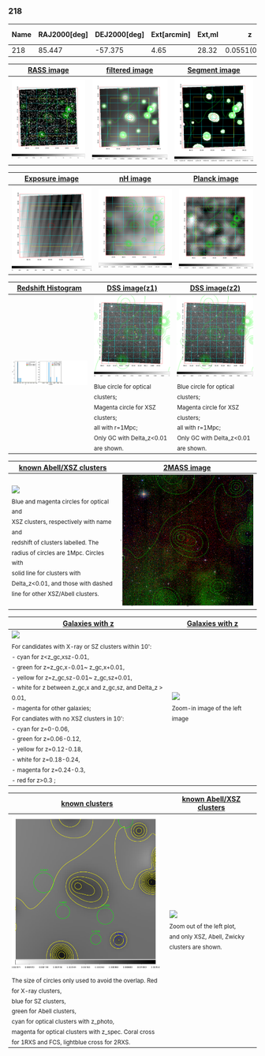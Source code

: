 <div STYLE="page-break-after: always;"></div>

### 218

|Name|RAJ2000[deg]|DEJ2000[deg] |Ext[arcmin]| Ext,ml | z | z_src| C|GC(XSZ,Delta_z<0.01)| GC(OPT,Delta_z<0.01)|GC| R_sig[arcmin] | R500[arcmin] | R500[Mpc]| CRsig[c/s] | CR500[c/s] |L500[1E44 erg/s]|F500[1E-12 erg/s/cm^2]| M500[1E14 Msun]|Tx[keV]|Cnt_sig|Beta|Rc[arcmin]|Comment|Alias|
|---|---|---|---|---|---|------|---|--------|---------|----------|---|---|---|---|---|---|---|---|---|---|---|---|---|---|
|218| 85.447| -57.375| 4.65| 28.32| 0.0551(0.005)| z1,| G| -| -| -| 36.145| 10.899| 0.700| 0.203(0.059)| 0.182(0.053)| 0.221(0.129)| 3.060(1.790)| 1.03(0.31)| 2.22(0.42)| 391.1| 0.502(-0.002+0.004)| 4.784(-0.138+0.218)| -| t240|

|[RASS image](../image/218/218_img.pdf)|[filtered image](../image/218/218_fil.pdf)|[Segment image](../image/218/218_seg.pdf)|
|-------------------|--------------------|-------------------|
| <img src="../image/218/218_img.png" width="300">  | <img src="../image/218/218_fil.png" width="300">   | <img src="../image/218/218_seg.png" width="300">  |

|[Exposure image](../image/218/218_mex.pdf)| [nH image](../image/218/218_nh.pdf)| [Planck image](../image/218/218_p.pdf)|
|-------------------|--------------------|-------------------|
|<img src="../image/218/218_mex.png" width="300">   | <img src="../image/218/218_nh.png" width="300">    | <img src="../image/218/218_p.png" width="300"> |

|[Redshift Histogram](../image/218/218_zg.pdf) | [DSS image(z1)](../image/218/218_dss_z1.pdf)      |  [DSS image(z2)](../image/218/218_dss_z2.pdf)    |
|-------------------|--------------------|-------------------|
|<img src="../image/218/218_zg.png" width="300"> |<img src="../image/218/218_dss_z1.png" width="300"> <sub><br>Blue circle for optical clusters; <br>Magenta circle for XSZ clusters; <br>all with r=1Mpc; <br>Only GC with Delta_z<0.01 are shown. </sub>| <img src="../image/218/218_dss_z2.png" width="300"><sub><br>Blue circle for optical clusters; <br>Magenta circle for XSZ clusters; <br>all with r=1Mpc; <br>Only GC with Delta_z<0.01 are shown. </sub> |

|[known Abell/XSZ clusters](../image/218/218_m.pdf) | [2MASS image](../image/218/218_2mass.pdf)      |
|-------------------|-------------------|
|<img src=../image/218/218_m.png width="300"> <br><sub>Blue and magenta circles for optical and <br>XSZ clusters, respectively with name and <br>redshift of clusters labelled. The <br>radius of circles are 1Mpc. Circles with <br>solid line for clusters with <br>Delta_z<0.01, and those with dashed <br>line for other XSZ/Abell clusters.        </sub>|<img src="../image/218/218_2mass.png" width="300">  |

|[Galaxies with z](../image/218/218_opt_ned.pdf) |[Galaxies with z](../image/218/218_opt_ned_zoom.pdf) |
|-------------------|-------------------|
| <img src=../image/218/218_opt_ned.png width="300"> <br><sub> For candidates with X-ray or SZ clusters within 10': <br> - cyan for z<z_gc,xsz-0.01, <br> - green for z=z_gc,x-0.01~ z_gc,x+0.01, <br> - yellow for z=z_gc,sz-0.01~ z_gc,sz+0.01, <br> - white for z between z_gc,x and z_gc,sz, and Delta_z > 0.01, <br> - magenta for other galaxies; <br>For candiates with no XSZ clusters in 10': <br> - cyan for z=0-0.06, <br> - green for z=0.06-0.12, <br> - yellow for z=0.12-0.18, <br> - white for z=0.18-0.24, <br> - magenta for z=0.24-0.3, <br> - red for z>0.3 ;  </sub>|<img src=../image/218/218_opt_ned_zoom.png width="300">  <br><sub> Zoom-in image of the left image</sub>|

|[known clusters](../image/218/218_gc.pdf) |[known Abell/XSZ clusters](../image/218/218_gc_large.pdf) |
|-------------------|-------------------|
| <img src=../image/218/218_gc.png width="300"> <br><sub> The size of circles only used to avoid the overlap. Red for X-ray clusters, <br> blue for SZ clusters, <br> green for Abell clusters, <br> cyan for optical clusters with z_photo, <br> magenta for optical clusters with z_spec. Coral cross for 1RXS and FCS, lightblue cross for 2RXS. </sub>|<img src=../image/218/218_gc_large.png width="300"> <br><sub> Zoom out of the left plot, <br> and only XSZ, Abell, Zwicky clusters are shown. </sub> |



